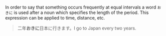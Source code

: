 In order to say that something occurs frequently at equal intervals a word `おきに` is used after a noun which specifies the length of the period. This expression can be applied to time, distance, etc.
>二年**おきに**日本に行きます。I go to Japan every two years.
